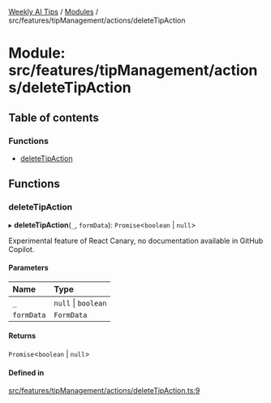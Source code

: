 [Weekly AI Tips](../README.md) / [Modules](../modules.md) / src/features/tipManagement/actions/deleteTipAction

# Module: src/features/tipManagement/actions/deleteTipAction

## Table of contents

### Functions

- [deleteTipAction](src_features_tipManagement_actions_deleteTipAction.md#deletetipaction)

## Functions

### deleteTipAction

▸ **deleteTipAction**(`_`, `formData`): `Promise`\<`boolean` \| ``null``\>

Experimental feature of React Canary, no documentation available in GitHub Copilot.

#### Parameters

| Name | Type |
| :------ | :------ |
| `_` | ``null`` \| `boolean` |
| `formData` | `FormData` |

#### Returns

`Promise`\<`boolean` \| ``null``\>

#### Defined in

[src/features/tipManagement/actions/deleteTipAction.ts:9](https://github.com/alexsoyes/weekly-ai-tips/blob/8e6b4ae946047053b809d45f37efccbb35947373/src/features/tipManagement/actions/deleteTipAction.ts#L9)
